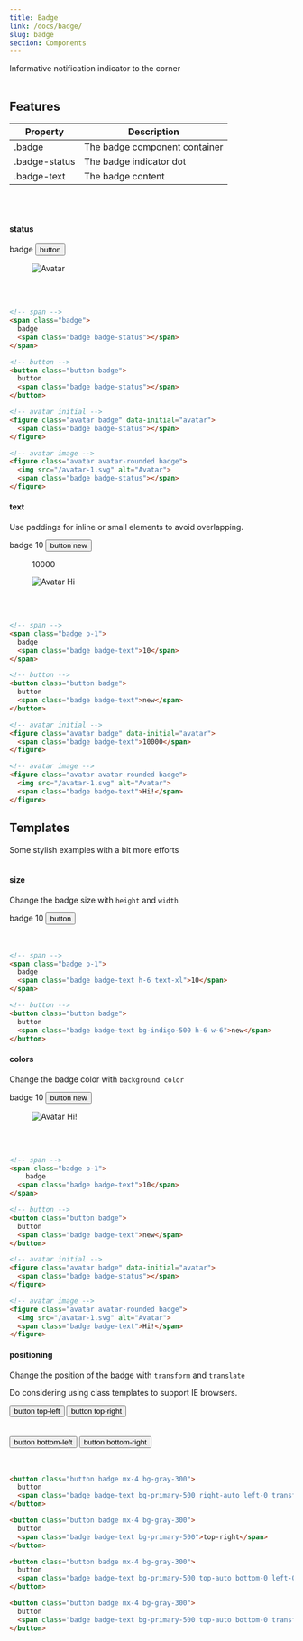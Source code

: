 ```yaml
---
title: Badge
link: /docs/badge/
slug: badge
section: Components
---
```

Informative notification indicator to the corner
<br>
<br>


## Features
<table class="ro-table-group ro-table-group-outline">
  <thead>
    <tr>
      <th>Property</th>
      <th>Description</th>
    </tr>
  </thead>
  <tbody class="align-baseline">
    <tr>
      <td>.badge</td>
      <td>
        The badge component container
      </td>
    </tr>
    <tr>
      <td>.badge-status</td>
      <td>
        The badge indicator dot
      </td>
    </tr>
    <tr>
      <td>.badge-text</td>
      <td>
        The badge content
      </td>
    </tr>
  </tbody>
</table>
<br>
<br>


#### status
<div class="flex flex-wrap items-center">
  <span class="badge mx-4">
    badge
    <span class="badge badge-status"></span>
  </span>
  <button class="button badge mx-4 bg-gray-300">
    button
    <span class="badge badge-status"></span>
  </button>
  <figure class="avatar badge mx-4 bg-gray-300" data-initial="avatar">
    <span class="badge badge-status"></span>
  </figure>
  <figure class="avatar avatar-rounded badge mx-4 bg-gray-300">
    <img src="/avatar-1.svg" class="bg-pink-300" alt="Avatar">
    <span class="badge badge-status"></span>
  </figure>
</div>
<br>
<br>


```html {}
<!-- span -->
<span class="badge">
  badge
  <span class="badge badge-status"></span>
</span>

<!-- button -->
<button class="button badge">
  button
  <span class="badge badge-status"></span>
</button>

<!-- avatar initial -->
<figure class="avatar badge" data-initial="avatar">
  <span class="badge badge-status"></span>
</figure>

<!-- avatar image -->
<figure class="avatar avatar-rounded badge">
  <img src="/avatar-1.svg" alt="Avatar">
  <span class="badge badge-status"></span>
</figure>
```


#### text
Use paddings for inline or small elements to avoid overlapping.

<div class="flex flex-wrap items-center">
  <span class="badge p-1 mx-4">
    badge
    <span class="badge badge-text">10</span>
  </span>
  <button class="button badge mx-4 bg-gray-300">
    button
    <span class="badge badge-text">new</span>
  </button>
  <figure class="avatar badge mx-4 bg-gray-300" data-initial="avatar">
    <span class="badge badge-text">10000</span>
  </figure>
  <figure class="avatar avatar-rounded badge mx-4 bg-gray-300">
    <img src="/avatar-1.svg" class="bg-pink-300" alt="Avatar">
    <span class="badge badge-text">Hi</span>
  </figure>
</div>
<br>
<br>


```html {}
<!-- span -->
<span class="badge p-1">
  badge
  <span class="badge badge-text">10</span>
</span>

<!-- button -->
<button class="button badge">
  button
  <span class="badge badge-text">new</span>
</button>

<!-- avatar initial -->
<figure class="avatar badge" data-initial="avatar">
  <span class="badge badge-text">10000</span>
</figure>

<!-- avatar image -->
<figure class="avatar avatar-rounded badge">
  <img src="/avatar-1.svg" alt="Avatar">
  <span class="badge badge-text">Hi!</span>
</figure>
```

## Templates
Some stylish examples with a bit more efforts
<br>
<br>

#### size
Change the badge size with `height` and `width`

<div class="flex flex-wrap items-center">
  <span class="badge p-2 mx-4">
    badge
    <span class="badge badge-text bg-red-500 h-6 text-xl">10</span>
  </span>
  <button class="button badge mx-4 bg-gray-300">
    button
    <span class="badge badge-status bg-indigo-500 h-6 w-6"></span>
  </button>
</div>
<br>
<br>

```html {}
<!-- span -->
<span class="badge p-1">
  badge
  <span class="badge badge-text h-6 text-xl">10</span>
</span>

<!-- button -->
<button class="button badge">
  button
  <span class="badge badge-text bg-indigo-500 h-6 w-6">new</span>
</button>
```

#### colors
Change the badge color with `background color`

<div class="flex flex-wrap items-center">
  <span class="badge p-1 mx-4">
    badge
    <span class="badge badge-text bg-red-500">10</span>
  </span>
  <button class="button badge mx-4 bg-gray-300">
    button
    <span class="badge badge-text bg-indigo-500">new</span>
  </button>
  <figure class="avatar badge mx-4 bg-gray-300" data-initial="avatar">
    <span class="badge badge-status bg-yellow-500"></span>
  </figure>
  <figure class="avatar avatar-rounded badge mx-4 bg-gray-300">
    <img src="/avatar-1.svg" class="bg-pink-300" alt="Avatar">
    <span class="badge badge-text bg-green-500">Hi!</span>
  </figure>
</div>
<br>
<br>

```html {}
<!-- span -->
<span class="badge p-1">
    badge
  <span class="badge badge-text">10</span>
</span>

<!-- button -->
<button class="button badge">
  button
  <span class="badge badge-text">new</span>
</button>

<!-- avatar initial -->
<figure class="avatar badge" data-initial="avatar">
  <span class="badge badge-status"></span>
</figure>

<!-- avatar image -->
<figure class="avatar avatar-rounded badge">
  <img src="/avatar-1.svg" alt="Avatar">
  <span class="badge badge-text">Hi!</span>
</figure>
```

#### positioning
Change the position of the badge with `transform` and `translate`

Do considering using class templates to support IE browsers.

<div class="flex flex-wrap items-center mx-8">
  <button class="button badge mx-4 bg-gray-300">
    button
    <span class="badge badge-text bg-primary-500 right-auto left-0 transform -translate-x-1/2 -translate-y-1/2">top-left</span>
  </button>
  <button class="button badge mx-4 bg-gray-300">
    button
    <span class="badge badge-text bg-primary-500">top-right</span>
  </button>
</div>
<br>
<br>
<div class="flex flex-wrap items-center mx-8">
  <button class="button badge mx-4 bg-gray-300">
    button
    <span class="badge badge-text bg-primary-500 top-auto bottom-0 left-0 transform -translate-x-1/2 translate-y-1/2">bottom-left</span>
  </button>
  <button class="button badge mx-4 bg-gray-300">
    button
    <span class="badge badge-text bg-primary-500 top-auto bottom-0 transform translate-x-1/2 translate-y-1/2">bottom-right</span>
  </button>
</div>
<br>
<br>

```html {}
<button class="button badge mx-4 bg-gray-300">
  button
  <span class="badge badge-text bg-primary-500 right-auto left-0 transform -translate-x-1/2 -translate-y-1/2">top-left</span>
</button>

<button class="button badge mx-4 bg-gray-300">
  button
  <span class="badge badge-text bg-primary-500">top-right</span>
</button>

<button class="button badge mx-4 bg-gray-300">
  button
  <span class="badge badge-text bg-primary-500 top-auto bottom-0 left-0 transform -translate-x-1/2 translate-y-1/2">bottom-left</span>
</button>

<button class="button badge mx-4 bg-gray-300">
  button
  <span class="badge badge-text bg-primary-500 top-auto bottom-0 transform translate-x-1/2 translate-y-1/2">bottom-right</span>
</button>
```